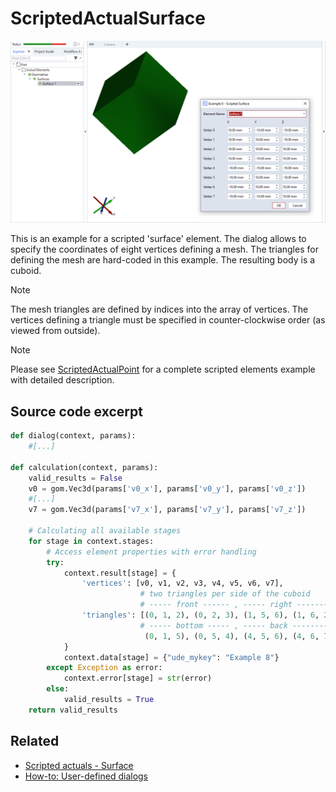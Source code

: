 # ScriptedActualSurface

![Scripted surface element example](scripted_actual_surface.png)

This is an example for a scripted 'surface' element. The dialog allows to specify the coordinates of eight vertices defining a mesh. The triangles for defining the mesh are hard-coded in this example. The resulting body is a cuboid.

> [!NOTE]
> The mesh triangles are defined by indices into the array of vertices. The vertices defining a triangle must be specified in counter-clockwise
order (as viewed from outside).

> [!NOTE]
> Please see [ScriptedActualPoint](https://github.com/ZEISS/zeiss-inspect-app-examples/blob/main/AppExamples/scripted_actuals/ScriptedActualPoint/doc/Documentation.md) for a complete scripted elements example with detailed description.

## Source code excerpt

```python
def dialog(context, params):
    #[...]

def calculation(context, params):
    valid_results = False
    v0 = gom.Vec3d(params['v0_x'], params['v0_y'], params['v0_z'])
    #[...]
    v7 = gom.Vec3d(params['v7_x'], params['v7_y'], params['v7_z'])

    # Calculating all available stages
    for stage in context.stages:
        # Access element properties with error handling
        try:
            context.result[stage] = {
                'vertices': [v0, v1, v2, v3, v4, v5, v6, v7],
                             # two triangles per side of the cuboid
                             # ----- front ------ , ----- right ------- , ----- top ----------
                'triangles': [(0, 1, 2), (0, 2, 3), (1, 5, 6), (1, 6, 2), (3, 2, 6), (3, 6, 7),
                             # ----- bottom ----- , ----- back -------- , ----- left ---------
                              (0, 1, 5), (0, 5, 4), (4, 5, 6), (4, 6, 7), (0, 4, 7), (0, 7, 3)]
            }
            context.data[stage] = {"ude_mykey": "Example 8"}
        except Exception as error:
            context.error[stage] = str(error)
        else:
            valid_results = True
    return valid_results
```

## Related

* [Scripted actuals - Surface](https://zeiss.github.io/zeiss-inspect-app-api/2025/python_api/scripted_elements_api.html#surface)
* [How-to: User-defined dialogs](https://zeiss.github.io/zeiss-inspect-app-api/2025/howtos/python_api_introduction/user_defined_dialogs.html)
